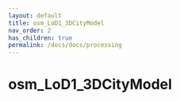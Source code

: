 ```yaml
---
layout: default
title: osm_LoD1_3DCityModel
nav_order: 2
has_children: true
permalink: /docs/docs/processing
---
```


#  osm_LoD1_3DCityModel
<!-- {: .no_toc }

 ## Table of contents
{: .no_toc .text-delta }

1. TOC
{:toc} 

--- -->
